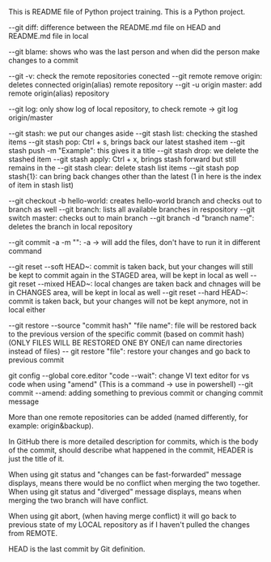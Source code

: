 This is README file of Python project training.
This is a Python project.

--git diff: difference between the README.md file on HEAD and README.md file in local

--git blame: shows who was the last person and when did the person make changes to a commit

--git -v: check the remote repositories conected
--git remote remove origin: deletes connected origin(alias) remote repository
--git -u origin master: add remote origin(alias) repository

--git log: only show log of local repository, to check remote -> git log origin/master

--git stash: we put our changes aside 
--git stash list: checking the stashed items
--git stash pop: Ctrl + s, brings back our latest stashed item
--git stash push -m "Example": this gives it a title
--git stash drop: we delete the stashed item
--git stash apply: Ctrl + x, brings stash forward but still remains in the 
--git stash clear: delete stash list items
--git stash pop stash{1}: can bring back changes other than the latest (1 in here is the index of item in stash list)

--git checkout -b hello-world: creates hello-world branch and checks out to branch as well
--git branch: lists all available branches in respository
--git switch master: checks out to main branch
--git branch -d "branch name": deletes the branch in local repository

--git commit -a -m "": -a -> will add the files, don't have to run it in different command

--git reset --soft HEAD~: commit is taken back, but your changes will still be kept to commit again in the STAGED area, will be kept in local as well
--git reset --mixed HEAD~: local changes are taken back and chnages will be in CHANGES area, will be kept in local as well
--git reset --hard HEAD~: commit is taken back, but your changes will not be kept anymore, not in local either

--git restore --source "commit hash" "file name": file will be restored back to the previous version of the specific commit (based on commit hash) (ONLY FILES WILL BE RESTORED ONE BY ONE/I can name directories instead of files)
-- git restore "file": restore your changes and go back to previous commit

git config --global core.editor "code --wait": change VI text editor for vs code when using "amend" (This is a command -> use in powershell)
--git commit --amend: adding something to previous commit or changing commit message

More than one remote repositories can be added (named differently, for example: origin&backup).

In GitHub there is more detailed description for commits, which is the body of the commit, should describe what happened in the commit, HEADER is just the title of it.

When using git status and "changes can be fast-forwarded" message displays, means there would be no conflict when merging the two together.
When using git status and "diverged" message displays, means when merging the two branch will have conflict.

When using git abort, (when having merge conflict) it will go back to previous state of my LOCAL repository as if I haven't pulled the changes from REMOTE.

HEAD is the last commit by Git definition.